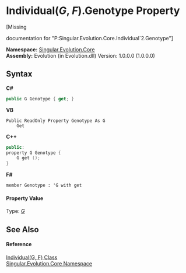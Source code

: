 # Individual(*G*, *F*).Genotype Property 
 

\[Missing <summary> documentation for "P:Singular.Evolution.Core.Individual`2.Genotype"\]

**Namespace:**&nbsp;<a href="7a43d210-bf66-e44d-0f97-e9e0fe26b1b8">Singular.Evolution.Core</a><br />**Assembly:**&nbsp;Evolution (in Evolution.dll) Version: 1.0.0.0 (1.0.0.0)

## Syntax

**C#**<br />
``` C#
public G Genotype { get; }
```

**VB**<br />
``` VB
Public ReadOnly Property Genotype As G
	Get
```

**C++**<br />
``` C++
public:
property G Genotype {
	G get ();
}
```

**F#**<br />
``` F#
member Genotype : 'G with get

```


#### Property Value
Type: <a href="afb26626-7779-18a2-0296-c5579e7867df">*G*</a>

## See Also


#### Reference
<a href="afb26626-7779-18a2-0296-c5579e7867df">Individual(G, F) Class</a><br /><a href="7a43d210-bf66-e44d-0f97-e9e0fe26b1b8">Singular.Evolution.Core Namespace</a><br />